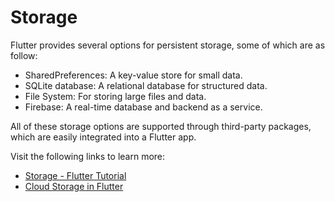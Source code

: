 # Storage

Flutter provides several options for persistent storage, some of which are as follow:

- SharedPreferences: A key-value store for small data.
- SQLite database: A relational database for structured data.
- File System: For storing large files and data.
- Firebase: A real-time database and backend as a service.

All of these storage options are supported through third-party packages, which are easily integrated into a Flutter app.

Visit the following links to learn more:

- [Storage - Flutter Tutorial](https://www.youtube.com/watch?v=UpKrhZ0Hppks)
- [Cloud Storage in Flutter](https://firebase.flutter.dev/docs/storage/overview/)
